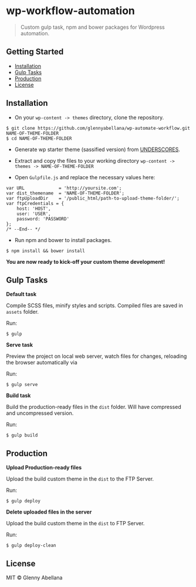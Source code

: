 # wp-workflow-automation
> Custom gulp task, npm and bower packages for Wordpress automation.

## Getting Started

- [Installation](#installation)
- [Gulp Tasks](#gulp-tasks)
- [Production](#production)
- [License](#license)

## Installation

* On your `wp-content -> themes` directory, clone the repository.
```
$ git clone https://github.com/glennyabellana/wp-automate-workflow.git NAME-OF-THEME-FOLDER
$ cd NAME-OF-THEME-FOLDER
```
* Generate wp starter theme (sassified version) from [UNDERSCORES](http://underscores.me/).
* Extract and copy the files to your working directory `wp-content -> themes -> NAME-OF-THEME-FOLDER`

* Open `Gulpfile.js` and replace the necessary values here:
```
var URL             = 'http://yoursite.com';
var dist_themename  = 'NAME-OF-THEME-FOLDER';
var ftpUploadDir    = '/public_html/path-to-upload-theme-folder/';
var ftpCredentials = {
    host: 'HOST',
    user: 'USER',
    password: 'PASSWORD'
};
/* --End-- */
```

* Run npm and bower to install packages. 
```
$ npm install && bower install
```

**You are now ready to kick-off your custom theme development!**



## Gulp Tasks

**Default task**

Compile SCSS files, minify styles and scripts. Compiled files are saved in `assets` folder.

Run:
```
$ gulp
```



**Serve task**

Preview the project on local web server, watch files for changes, reloading the browser automatically via 

Run:
```
$ gulp serve
```



**Build task**

Build the production-ready files in the `dist` folder. Will have compressed and uncompressed version.

Run:
```
$ gulp build
```



## Production

**Upload Production-ready files**

Upload the build custom theme in the `dist` to the FTP Server.

Run:
```
$ gulp deploy
```



**Delete uploaded files in the server**

Upload the build custom theme in the `dist` to FTP Server.

Run:
```
$ gulp deploy-clean
```



## License

MIT © Glenny Abellana
